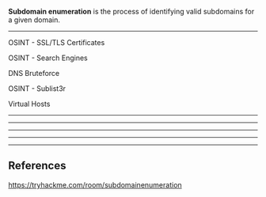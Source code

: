 **Subdomain enumeration** is the process of identifying valid subdomains for a given domain.

---

OSINT - SSL/TLS Certificates

OSINT - Search Engines

DNS Bruteforce

OSINT - Sublist3r

Virtual Hosts

---

---

---

---

---

## References

https://tryhackme.com/room/subdomainenumeration